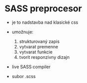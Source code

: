# SASS preprocesor

- je to nadstavba nad klasické css
- umožnuje:
    1. strukturovaný zapis
    2. vytvarat premenne
    3. vytvarat funkcie
    4. tvorit responzivny dizajn

- live SASS compiler

- subor .scss
